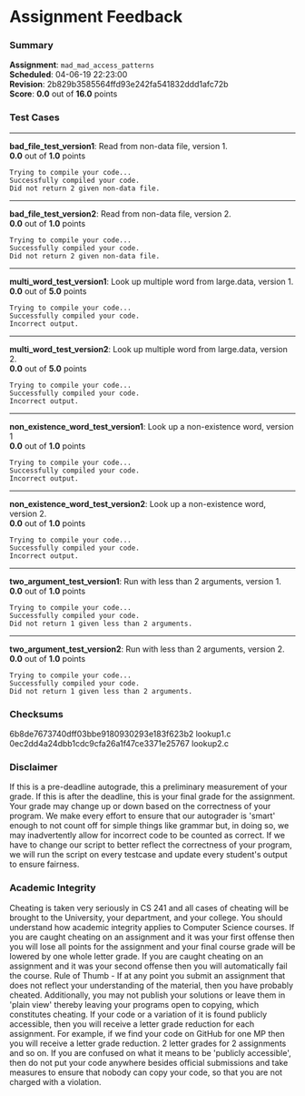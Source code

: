 # Assignment Feedback

### Summary

**Assignment**: `mad_mad_access_patterns`  
**Scheduled**: 04-06-19 22:23:00  
**Revision**: 2b829b3585564ffd93e242fa541832ddd1afc72b  
**Score**: **0.0** out of **16.0** points

### Test Cases
---

**bad_file_test_version1**: Read from non-data file, version 1.  
**0.0** out of **1.0** points
```
Trying to compile your code...
Successfully compiled your code.
Did not return 2 given non-data file.
```
---

**bad_file_test_version2**: Read from non-data file, version 2.  
**0.0** out of **1.0** points
```
Trying to compile your code...
Successfully compiled your code.
Did not return 2 given non-data file.
```
---

**multi_word_test_version1**: Look up multiple word from large.data, version 1.  
**0.0** out of **5.0** points
```
Trying to compile your code...
Successfully compiled your code.
Incorrect output.
```
---

**multi_word_test_version2**: Look up multiple word from large.data, version 2.  
**0.0** out of **5.0** points
```
Trying to compile your code...
Successfully compiled your code.
Incorrect output.
```
---

**non_existence_word_test_version1**: Look up a non-existence word, version 1  
**0.0** out of **1.0** points
```
Trying to compile your code...
Successfully compiled your code.
Incorrect output.
```
---

**non_existence_word_test_version2**: Look up a non-existence word, version 2.  
**0.0** out of **1.0** points
```
Trying to compile your code...
Successfully compiled your code.
Incorrect output.
```
---

**two_argument_test_version1**: Run with less than 2 arguments, version 1.  
**0.0** out of **1.0** points
```
Trying to compile your code...
Successfully compiled your code.
Did not return 1 given less than 2 arguments.
```
---

**two_argument_test_version2**: Run with less than 2 arguments, version 2.  
**0.0** out of **1.0** points
```
Trying to compile your code...
Successfully compiled your code.
Did not return 1 given less than 2 arguments.
```
### Checksums

6b8de7673740dff03bbe9180930293e183f623b2 lookup1.c  
0ec2dd4a24dbb1cdc9cfa26a1f47ce3371e25767 lookup2.c


### Disclaimer
If this is a pre-deadline autograde, this a preliminary measurement of your grade.
If this is after the deadline, this is your final grade for the assignment.
Your grade may change up or down based on the correctness of your program.
We make every effort to ensure that our autograder is 'smart' enough to not count off
for simple things like grammar but, in doing so, we may inadvertently allow for
incorrect code to be counted as correct.
If we have to change our script to better reflect the correctness of your program,
we will run the script on every testcase and update every student's output to ensure fairness.



### Academic Integrity
Cheating is taken very seriously in CS 241 and all cases of cheating will be brought to the University, your department, and your college.
You should understand how academic integrity applies to Computer Science courses.
If you are caught cheating on an assignment and it was your first offense then you will lose all points for the assignment and your final course
grade will be lowered by one whole letter grade. If you are caught cheating on an assignment and it was your second offense then you will automatically fail the course.
Rule of Thumb - If at any point you submit an assignment that does not reflect your understanding of the material, then you have probably cheated.
Additionally, you may not publish your solutions or leave them in 'plain view' thereby leaving your programs open to copying, which constitutes cheating.
If your code or a variation of it is found publicly accessible, then you will receive a letter grade reduction for each assignment.
For example, if we find your code on GitHub for one MP then you will receive a letter grade reduction. 2 letter grades for 2 assignments and so on.
If you are confused on what it means to be 'publicly accessible', then do not put your code anywhere besides official submissions and take measures
to ensure that nobody can copy your code, so that you are not charged with a violation.


